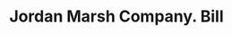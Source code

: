 ---
doi: 10.7916/D8PP0HR6
date_other: '1908'
date_other_textual: '1908'
form: printed ephemera
genre:
- Invoices
name:
- Jordan Marsh Company
object_in_context_url: https://biggert.cul.columbia.edu/items/view/ave_biggert_00410
subject_hierarchical_geographic:
- Boston, Massachusetts, United States
subject_name:
- Jordan Marsh Company
title: Jordan Marsh Company. Bill
sort_title: Jordan Marsh Company. Bill
call_number: ave_biggert_00410
coordinates:
- 42.35805555555556,-71.06361111111111
pid: ave_biggert_00410
identifiers: ave_biggert_00410
thumbnail: https://derivativo-3.library.columbia.edu/iiif/2/ldpd:344053/full/!256,256/0/native.jpg
permalink: "/biggert/ave_biggert_00410/"
layout: iiif-image-page
---